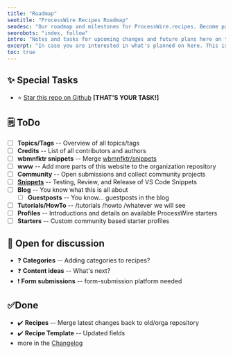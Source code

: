 ```yaml
---
title: "Roadmap"
seotitle: "ProcessWire Recipes Roadmap"
seodesc: "Our roadmap and milestones for ProcessWire.recipes. Become part of this project and find out how you can contribute."
seorobots: "index, follow"
intro: "Notes and tasks for upcoming changes and future plans here on this site."
excerpt: "In case you are interested in what's planned on here. This is a small outlook on what I thought could be a good idea of upcoming changes and content updates."
toc: true
---
```


## ✨ Special Tasks

- ⭐ [Star this repo on Github](https://github.com/processwire-recipes/Recipes/) **[THAT'S YOUR TASK!]**

## 🗒️ ToDo

- ☐ **Topics/Tags** -- Overview of all topics/tags
- ☐ **Credits** -- List of all contributors and authors
- ☐ **wbmnfktr snippets** -- Merge [wbmnfktr/snippets](https://github.com/webmanufaktur/processwire-snippets)
- ☐ **www** -- Add more parts of this website to the organization repository
- ☐ **Community** -- Open submissions and collect community projects
- ☐ **[Snippets](https://github.com/webmanufaktur/processwire-recipes/pull/3)** -- Testing, Review, and Release of VS Code Snippets
- ☐ **Blog** -- You know what this is all about
  - ☐ **Guestposts** -- You know... guestposts in the blog
- ☐ **Tutorials/HowTo** -- /tutorials /howto /whatever we will see
- ☐ **Profiles** -- Introductions and details on available ProcessWire starters
- ☐ **Starters** -- Custom community based starter profiles

## 💬 Open for discussion

- ❓ **Categories** -- Adding categories to recipes?
- ❓ **Content ideas** -- What's next?
- ❗ **Form submissions** -- form-submission platform needed

## ✅Done

- ✔️ **Recipes** -- Merge latest changes back to old/orga repository
- ✔️ **Recipe Template** -- Updated fields
- more in the [Changelog](/changelog/)
